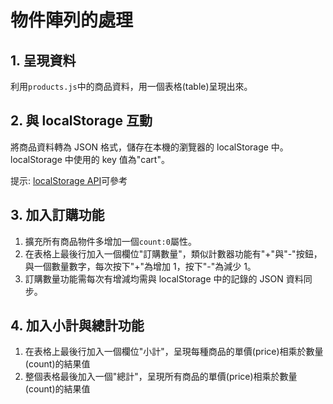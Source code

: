 # 物件陣列的處理

## 1. 呈現資料

利用`products.js`中的商品資料，用一個表格(table)呈現出來。

## 2. 與 localStorage 互動

將商品資料轉為 JSON 格式，儲存在本機的瀏覽器的 localStorage 中。localStorage 中使用的 key 值為"cart"。

提示: [localStorage API](https://developer.mozilla.org/zh-TW/docs/Web/API/Window/localStorage)可參考

## 3. 加入訂購功能

1. 擴充所有商品物件多增加一個`count:0`屬性。
2. 在表格上最後行加入一個欄位"訂購數量"，類似計數器功能有"+"與"-"按鈕，與一個數量數字，每次按下"+"為增加 1，按下"-"為減少 1。
3. 訂購數量功能需每次有增減均需與 localStorage 中的記錄的 JSON 資料同步。

## 4. 加入小計與總計功能

1. 在表格上最後行加入一個欄位"小計"，呈現每種商品的單價(price)相乘於數量(count)的結果值
2. 整個表格最後加入一個"總計"，呈現所有商品的單價(price)相乘於數量(count)的結果值
